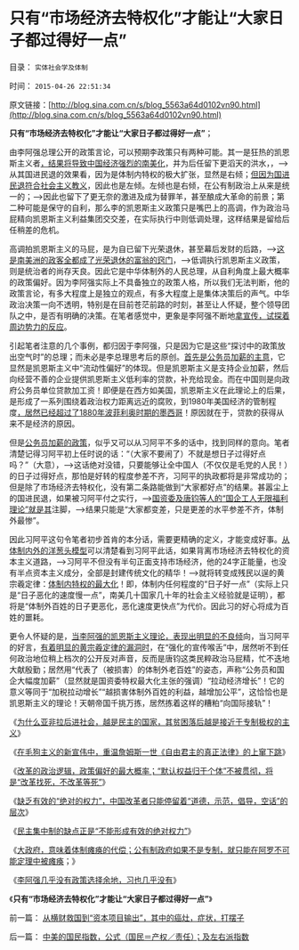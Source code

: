 # 只有“市场经济去特权化”才能让“大家日子都过得好一点”

目录： `实体社会学及体制` 

时间： `2015-04-26 22:51:34` 

原文链接：[http://blog.sina.com.cn/s/blog_5563a64d0102vn90.html](http://blog.sina.com.cn/s/blog_5563a64d0102vn90.html)

**只有“市场经济去特权化”才能让“大家日子都过得好一点”**；

由李阿强总理公开的政策言论，可以预期李政策只有两种可能。其一是狂热的凯恩斯主义者[，结果将导致中国经济强烈的南美化](../../../2014/3/21/南美病就是社会主义的病；基督教就是传统公有制的病.md)，并为后任留下更滔天的洪水，，——>从其国进民退的效果看，因为是体制内特权的极大扩张，显然是右倾；[但因为国进民退符合社会主义教义](../../../2014/11/8/凯恩斯主义粉碎了中国市场经济改革的黄金时机！.md)，因此也是左倾。左倾也是右倾，在公有制政治上从来是统一的；——>因此也留下了更无奈的激进及成为替罪羊，甚至酿成大革命的前景；第二种可能是保守的自利，那么李的凯恩斯主义政策只是嘴巴上的高调，作为政治马屁精向凯恩斯主义利益集团交交差，在实际执行中则低调处理，这样结果是留给后任稍差的危机。

高调拍凯恩斯主义的马屁，是为自已留下光荣退休，甚至幕后发财的后路，——>[这是南美洲的政客全都成了光荣退休的富翁的窍门](../../../2014/12/6/何种逻辑条件令“政府拉动经济增长”成为暴政？.md)，——>低调执行凯恩斯主义政策，则是统治者的尚存天良。因此它是中华体制外的人民总理，从自利角度上最大概率的政策偏好。因为李阿强实际上不具备独立的政策人格，所以我们无法判断，他的政策言论，有多大程度上是独立的观点，有多大程度上是集体决策后的声气。中华政治决策一向不透明，特别是在目前苍茫前路的时刻，甚至让人怀疑，整个领导团队之中，是否有明确的决策。在笔者感觉中，更象是李阿强不断地[拿宣传，试探着周边势力的反应](../../../2012/12/31/为既有定论定制马屁的国产哲人王.md)。

引起笔者注意的几个事例，都归因于李阿强，只是因为它是这些“探讨中的政策放出空气时”的总理；而未必是李总理思考后的原创。[首先是公务员加薪的主意](../../../2014/1/9/改革新政要加强宣传“公务员连年加薪，加退休金”的先进性.md)，它显然是凯恩斯主义中“流动性偏好”的体现。但是凯恩斯主义是支持企业加薪，然后向经营不善的企业提供凯恩斯主义低利率的贷款，补充给现金。而在中国则是向政府公务员单位贷款加工资！即便是在西方如美国，凯恩斯主义在此理论上的后果，是形成了一系列围绕着政治权力距离远近的腐败，到1980年美国经济的管制程度[，居然已经超过了1880年波菲利奥时期的墨西哥](../../../2012/6/28/墨西哥民主普选下的长期独裁和内战.md)！原因就在于，贷款的获得从来不是经济的原因。

但是[公务员加薪的政策](../../../2014/11/11/企业加薪意味着萧条和失业，复苏阶段就业增加，要先于薪水上涨.md)，似乎又可以从习阿平不多的话中，找到同样的意向。笔者清楚记得习阿平初上任时说的话：“（大家不要闹了）不就是想日子过得好点吗？”（大意），——>这话绝对没错，只要能够让全中国人（不仅仅是毛党的人民！）的日子过得好点，那怕是好转的程度参差不齐，习阿平的执政都将是非常成功的；但是除了市场经济去特权化，没有第二条路能做到“大家都好点”的结果。甚嚣尘上的国进民退，如果被习阿平付之实行，——>[国资委及唐钧等人的“国企工人无限福利理论”就是其](http://blog.sina.com.cn/s/blog_5563a64d0102v4r7.html)注脚，——>结果只能是“大家都变差，只是更差的水平参差不齐，体制外最惨”。

因此习阿平这句令笔者初步首肯的本分话，需要更精确的定义，才能变成好事。[从体制内外的洋葱头模型](../../../2015/4/17/体制内外的概念，公有制社会的洋葱头模型；.md)可以清楚看到习阿平此话，如果背离市场经济去特权化的资本主义道路，——>习阿平不但没有半句正面支持市场经济，他的24字正能量，也没有半点资本主义成分，全部是封建传统文化的精华！——>就将转变成残民以逞的黄宗羲定律：[体制内特权的最大化](../../../2014/1/26/政府食客社群，攀比加薪的“特权最大化定律”.md)！即，体制内任何程度的“日子好一点”（实际上只是“日子恶化的速度慢一点”，南美几十国家几十年的社会主义经验就是证明），都将是“体制外百姓的日子更恶化，恶化速度更快点”为代价。因此习的好心将成为百姓的噩耗。

更令人怀疑的是，[当李阿强的凯恩斯主义理论，表现出明显的不良倾](../../../2014/1/26/李克强先生承认过“李克强经济学”吗？能算经济学吗？.md)向，当习阿平的好言，[有着明显的黄宗羲定律的漏洞时](../../../2013/1/18/不存在可供再分配的财富，只有赤贫的既得利益者.md)，在“强化的宣传喉舌”中，居然听不到任何政治地位稍上档次的公开反对声音，反而是唐钧这类民粹政治马屁精，忙不迭地大献殷勤；居然用“代表了（被损害）的体制外老百姓”的姿态，声称“公务员和国企大幅度加薪”（显然就是国资委特权最大化主张的强调）“拉动经济增长”！它的意义等同于“加税拉动增长”“越损害体制外百姓的利益，越增加公平”，这恰恰也是凯恩斯主义的理论！天朝帝国千挑万拣，居然拣着这样的糟粕“向国际接轨”！

《[为什么亚非拉后进社会，越是民主的国家，其贫困落后越是接近于专制极权的主义](http://blog.sina.com.cn/s/blog_5563a64d0102vmq8.html)》

《[在毛狗主义的新宣伟中，重温詹姆斯一世《自由君主的真正法律》的上窜下跳](../../../2015/4/20/重温詹姆斯一世《自由君主的真正法律》的上窜下跳；.md)》

《[改革的政治逻辑，政策偏好的最大概率；“默认权益归于个体”不被贯彻，将是“改革找死，不改革等死”](../../../2015/4/21/“默认权益归于个体”不被贯彻，将是“改革找死，不改革等死”；.md)》

《[缺乏有效的“绝对的权力”，中国改革者只能停留着“道德，示范，倡导，空话”的层次](../../../2015/4/22/西方对“绝对的权力，绝对的腐败”的误导和中国文人的误解；.md)》

《[民主集中制的缺点正是“不能形成有效的绝对权力”](../../../2015/4/23/民主集中制的缺点正是“不能形成有效的绝对权力”.md)》

《[大政府，意味着体制瘫痪的代偿；公有制政府如果不是专制，就只能在阿罗不可能定理中被瘫痪](http://darthvad.blog.163.com/blog/static/53399470201532502225320/)；》

《[李阿强几乎没有政策选择余地，习也几乎没有](http://blog.sina.com.cn/s/blog_5563a64d0102vn79.html)》

《**只有“市场经济去特权化”才能让“大家日子都过得好一点”**》

前一篇： [从横财救国到“资本项目输出”，其中的癌灶，症状，打摆子](../../../2015/5/24/从横财救国到“资本项目输出”，其中的癌灶，症状，打摆子.md)

后一篇： [中美的国民指数，公式（国民＝产权／责任）；及左右派指数](../../../2015/2/15/中美的国民指数，公式（国民＝产权／责任）；及左右派指数.md)

